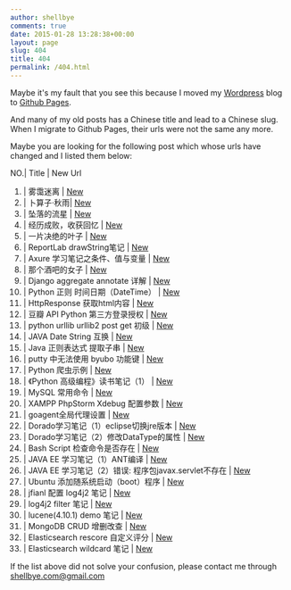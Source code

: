 ```yaml
---
author: shellbye
comments: true
date: 2015-01-28 13:28:38+00:00
layout: page
slug: 404
title: 404
permalink: /404.html
---
```


Maybe it's my fault that you see this because I moved my [Wordpress](https://wordpress.com/) blog to [Github Pages](https://pages.github.com/).

And many of my old posts has a Chinese title and lead to a Chinese slug. When I migrate to Github Pages, their urls were not the same any more.

Maybe you are looking for the following post which whose urls have changed and I listed them below:

NO.| Title |  New Url
1. | 雾霭迷离 | [New](/blog/poetry/the-fog-blurred/)
2. | 卜算子·秋雨| [New](/blog/poetry/bu-suan-zi-the-rain/)
3. | 坠落的流星 | [New](/blog/poetry/falling-stars/)
4. | 经历成败，收获回忆 | [New](/blog/personal_diary/collect-memories-through-success-or-failure/)
5. | 一片决绝的叶子 | [New](/blog/poetry/a-decisive-leaf/)
6. | ReportLab drawString笔记 | [New](/blog/tech_world/reportlab-drawstring/)
7. | Axure 学习笔记之条件、值与变量 | [New](/blog/tech_world/axure-e5ada6e4b9a0e7ac94e8aeb0e4b98be69da1e4bbb6e38081e580bce4b88ee58f98e9878f/)
8. | 那个酒吧的女子 | [New](/blog/poetry/e982a3e4b8aae98592e590a7e79a84e5a5b3e5ad90/)
9. | Django aggregate annotate 详解 | [New](/blog/tech_world/django-aggregate-annotate-e8afa6e8a7a3/)
10. | Python 正则 时间日期（DateTime） | [New](/blog/tech_world/python-e6ada3e58899-e697b6e997b4e697a5e69c9fefbc88datetimeefbc89/)
11. | HttpResponse 获取html内容 | [New](/blog/tech_world/httpresponse-e88eb7e58f96htmle58685e5aeb9/)
12. | 豆瓣 API Python 第三方登录授权 | [New](/blog/tech_world/e8b186e793a3-api-python-e7acace4b889e696b9e799bbe5bd95e68e88e69d83/)
13. | python urllib urllib2 post get 初级 | [New](/blog/tech_world/python-urllib-urllib2-post-get-e5889de7baa7/)
14. | JAVA Date String 互换 | [New](/blog/tech_world/java-date-string-e4ba92e68da2/)
15. | Java 正则表达式 提取子串 | [New](/blog/tech_world/java-e6ada3e58899e8a1a8e8bebee5bc8f-e68f90e58f96e5ad90e4b8b2/)
16. | putty 中无法使用 byubo 功能键 | [New](/blog/tech_world/putty-e4b8ade697a0e6b395e4bdbfe794a8-byubo-e58a9fe883bde994ae/)
17. | Python 爬虫示例 | [New](/blog/tech_world/python-e788ace899abe7a4bae4be8b/)
18. | 《Python 高级编程》读书笔记（1） | [New](/blog/tech_world/e3808apython-e9ab98e7baa7e7bc96e7a88be3808be8afbbe4b9a6e7ac94e8aeb0efbc881efbc89/)
19. | MySQL 常用命令 | [New](/blog/tech_world/mysql-e5b8b8e794a8e591bde4bba4/)
20. | XAMPP PhpStorm Xdebug 配置参数 | [New](/blog/tech_world/xampp-phpstorm-xdebug-e9858de7bdaee58f82e695b0/)
21. | goagent全局代理设置 | [New](/blog/tech_world/goagente585a8e5b180e4bba3e79086e8aebee7bdae/)
22. | Dorado学习笔记（1）eclipse切换jre版本 | [New](/blog/tech_world/doradoe5ada6e4b9a0e7ac94e8aeb0efbc881efbc89eclipsee58887e68da2jree78988e69cac/)
23. | Dorado学习笔记（2）修改DataType的属性 | [New](/blog/tech_world/doradoe5ada6e4b9a0e7ac94e8aeb0efbc882efbc89e4bfaee694b9datatypee79a84e5b19ee680a7/)
24. | Bash Script 检查命令是否存在 | [New](/blog/tech_world/bash-script-e6a380e69fa5e591bde4bba4e698afe590a6e5ad98e59ca8/)
25. | JAVA EE 学习笔记（1）ANT编译 | [New](/blog/tech_world/java-ee-e5ada6e4b9a0e7ac94e8aeb0efbc881efbc89ante7bc96e8af91/)
26. | JAVA EE 学习笔记（2）错误: 程序包javax.servlet不存在 | [New](/blog/tech_world/java-ee-e5ada6e4b9a0e7ac94e8aeb0efbc881efbc89e99499e8afaf-e7a88be5ba8fe58c85javax-servlete4b88de5ad98e59ca8/)
27. | Ubuntu 添加随系统启动（boot）程序 | [New](/blog/tech_world/ubuntu-e6b7bbe58aa0e99a8fe7b3bbe7bb9fe590afe58aa8efbc88bootefbc89e7a88be5ba8f/)
28. | jfianl 配置 log4j2 笔记 | [New](/blog/tech_world/jfianl-e9858de7bdae-log4j2-e7ac94e8aeb0/)
29. | log4j2 filter 笔记 | [New](/blog/tech_world/log4j2-filter-e7ac94e8aeb0/)
30. | lucene(4.10.1) demo 笔记 | [New](/blog/tech_world/lucene4-10-1-demo-e7ac94e8aeb0/)
31. | MongoDB CRUD 增删改查 | [New](/blog/tech_world/mongodb-crud-e5a29ee588a0e694b9e69fa5/)
32. | Elasticsearch rescore 自定义评分 | [New](/blog/tech_world/elasticsearch-rescore-e887aae5ae9ae4b989e8af84e58886/)
33. | Elasticsearch wildcard 笔记 | [New](/blog/tech_world/elasticsearch-wildcard-e7ac94e8aeb0/)

If the list above did not solve your confusion, please contact me through shellbye.com@gmail.com